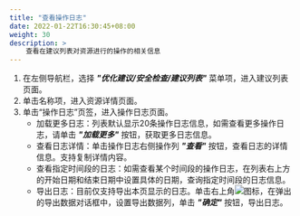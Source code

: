 ```yaml
---
title: "查看操作日志"
date: 2022-01-22T16:30:45+08:00
weight: 30
description: >
    查看在建议列表对资源进行的操作的相关信息
---
```


1. 在左侧导航栏，选择 **_"优化建议/安全检查/建议列表"_** 菜单项，进入建议列表页面。
2. 单击名称项，进入资源详情页面。
3. 单击“操作日志”页签，进入操作日志页面。
    - 加载更多日志：列表默认显示20条操作日志信息，如需查看更多操作日志，请单击 **_"加载更多"_** 按钮，获取更多日志信息。
    - 查看日志详情：单击操作日志右侧操作列 **_"查看"_** 按钮，查看日志的详情信息。支持复制详情内容。
    - 查看指定时间段的日志：如需查看某个时间段的操作日志，在列表右上方的开始日期和结束日期中设置具体的日期，查询指定时间段的日志信息。
    - 导出日志：目前仅支持导出本页显示的日志。单击右上角![](../../../../images/download.png)图标，在弹出的导出数据对话框中，设置导出数据列，单击 **_"确定"_** 按钮，导出日志。